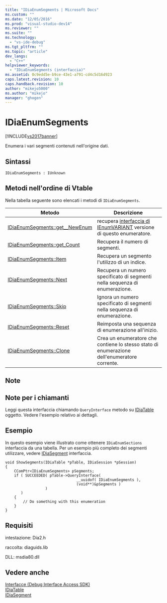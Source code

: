 ```yaml
---
title: "IDiaEnumSegments | Microsoft Docs"
ms.custom: ""
ms.date: "12/05/2016"
ms.prod: "visual-studio-dev14"
ms.reviewer: ""
ms.suite: ""
ms.technology: 
  - "vs-ide-debug"
ms.tgt_pltfrm: ""
ms.topic: "article"
dev_langs: 
  - "C++"
helpviewer_keywords: 
  - "IDiaEnumSegments (interfaccia)"
ms.assetid: 0c9edd5e-b9ce-43e1-a791-cd4c5d16d923
caps.latest.revision: 10
caps.handback.revision: 10
author: "mikejo5000"
ms.author: "mikejo"
manager: "ghogen"
---
```

# IDiaEnumSegments
[!INCLUDE[vs2017banner](../../code-quality/includes/vs2017banner.md)]

Enumera i vari segmenti contenuti nell'origine dati.  
  
## Sintassi  
  
```  
IDiaEnumSegments : IUnknown  
```  
  
## Metodi nell'ordine di Vtable  
 Nella tabella seguente sono elencati i metodi di `IDiaEnumSegments`.  
  
|Metodo|Descrizione|  
|------------|-----------------|  
|[IDiaEnumSegments::get\_\_NewEnum](../../debugger/debug-interface-access/idiaenumsegments-get-newenum.md)|recupera [interfaccia di IEnumVARIANT](http://msdn.microsoft.com/it-it/139e3c93-faef-4003-9079-e0e94494db3e) versione di questo enumeratore.|  
|[IDiaEnumSegments::get\_Count](../../debugger/debug-interface-access/idiaenumsegments-get-count.md)|Recupera il numero di segmenti.|  
|[IDiaEnumSegments::Item](../../debugger/debug-interface-access/idiaenumsegments-item.md)|Recupera un segmento l'utilizzo di un indice.|  
|[IDiaEnumSegments::Next](../../debugger/debug-interface-access/idiaenumsegments-next.md)|Recupera un numero specificato di segmenti nella sequenza di enumerazione.|  
|[IDiaEnumSegments::Skip](../../debugger/debug-interface-access/idiaenumsegments-skip.md)|Ignora un numero specificato di segmenti nella sequenza di enumerazione.|  
|[IDiaEnumSegments::Reset](../../debugger/debug-interface-access/idiaenumsegments-reset.md)|Reimposta una sequenza di enumerazione all'inizio.|  
|[IDiaEnumSegments::Clone](../../debugger/debug-interface-access/idiaenumsegments-clone.md)|Crea un enumeratore che contiene lo stesso stato di enumerazione dell'enumeratore corrente.|  
  
## Note  
  
## Note per i chiamanti  
 Leggi questa interfaccia chiamando `QueryInterface` metodo su  [IDiaTable](../../debugger/debug-interface-access/idiatable.md) oggetto.  Vedere l'esempio relativo ai dettagli.  
  
## Esempio  
 In questo esempio viene illustrato come ottenere `IDiaEnumSections` interfaccia da una tabella.  Per un esempio più completo dei segmenti utilizzare, vedere [IDiaSegment](../../debugger/debug-interface-access/idiasegment.md) interfaccia.  
  
```cpp#  
void ShowSegments(IDiaTable *pTable, IDiaSession *pSession)  
{  
    CComPtr<IDiaEnumSegments> pSegments;  
    if ( SUCCEEDED( pTable->QueryInterface(  
                                __uuidof( IDiaEnumSegments ),  
                                (void**)&pSegments )  
                  )  
       )  
    {  
        // Do something with this enumeration  
    }  
}  
```  
  
## Requisiti  
 intestazione: Dia2.h  
  
 raccolta: diaguids.lib  
  
 DLL: msdia80.dll  
  
## Vedere anche  
 [Interfacce \(Debug Interface Access SDK\)](../../debugger/debug-interface-access/interfaces-debug-interface-access-sdk.md)   
 [IDiaTable](../../debugger/debug-interface-access/idiatable.md)   
 [IDiaSegment](../../debugger/debug-interface-access/idiasegment.md)